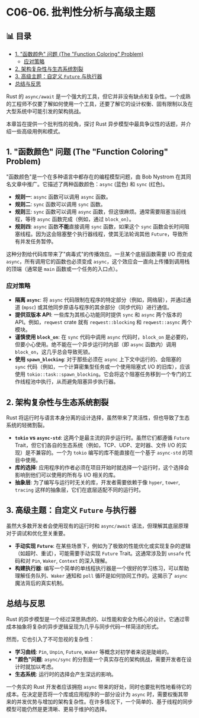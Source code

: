 ﻿# C06-06. 批判性分析与高级主题


## 📊 目录

- [1. "函数颜色" 问题 (The "Function Coloring" Problem)](#1-函数颜色-问题-the-function-coloring-problem)
  - [应对策略](#应对策略)
- [2. 架构复杂性与生态系统割裂](#2-架构复杂性与生态系统割裂)
- [3. 高级主题：自定义 `Future` 与执行器](#3-高级主题自定义-future-与执行器)
- [总结与反思](#总结与反思)


Rust 的 `async/await` 是一个强大的工具，但它并非没有缺点和复杂性。一个成熟的工程师不仅要了解如何使用一个工具，还要了解它的设计权衡、固有限制以及在大型系统中可能引发的架构挑战。

本章旨在提供一个批判性的视角，探讨 Rust 异步模型中最具争议性的话题，并介绍一些高级用例和模式。

## 1. "函数颜色" 问题 (The "Function Coloring" Problem)

"函数颜色"是一个在多种语言中都存在的编程模型问题，由 Bob Nystrom 在其同名文章中推广。它描述了两种函数颜色：`async` (蓝色) 和 `sync` (红色)。

- **规则一**: `async` 函数可以调用 `async` 函数。
- **规则二**: `sync` 函数可以调用 `sync` 函数。
- **规则三**: `sync` 函数可以调用 `async` 函数，但这很麻烦。通常需要阻塞当前线程，等待 `async` 函数完成（例如，通过 `block_on`）。
- **规则四**: `async` 函数**不能**直接调用 `sync` 函数，如果这个 `sync` 函数会长时间阻塞线程。因为这会阻塞整个执行器线程，使其无法轮询其他 `Future`，导致所有并发任务暂停。

这种分割给代码库带来了"病毒式"的传播效应。一旦某个底层函数需要 I/O 而变成 `async`，所有调用它的函数也必须变成 `async`，这个效应会一直向上传播到调用栈的顶端（通常是 `main` 函数或一个任务的入口点）。

### 应对策略

- **隔离 `async`**: 将 `async` 代码限制在程序的特定部分（例如，网络层），并通过通道 (`mpsc`) 或其他同步原语与程序的其余部分（同步代码）进行通信。
- **提供双版本 API**: 一些库为其核心功能同时提供 `sync` 和 `async` 两个版本的 API。例如，`reqwest` crate 就有 `reqwest::blocking` 和 `reqwest::async` 两个模块。
- **谨慎使用 `block_on`**: 在 `sync` 代码中调用 `async` 代码时，`block_on` 是必要的，但要小心使用。绝不能在一个异步运行时内部（即 `async` 函数内）调用 `block_on`，这几乎总会导致死锁。
- **使用 `spawn_blocking`**: 对于那些必须在 `async` 上下文中运行的、会阻塞的 `sync` 代码（例如，一个计算密集型任务或一个使用阻塞式 I/O 的旧库），应该使用 `tokio::task::spawn_blocking`。它会将这个阻塞任务移到一个专门的工作线程池中执行，从而避免阻塞异步执行器。

## 2. 架构复杂性与生态系统割裂

Rust 将运行时与语言本身分离的设计选择，虽然带来了灵活性，但也导致了生态系统的轻微割裂。

- **`tokio` vs `async-std`**: 这两个是最主流的异步运行时。虽然它们都遵循 `Future` Trait，但它们各自的生态系统（例如，TCP、UDP、定时器、文件 I/O 的实现）是不兼容的。一个为 `tokio` 编写的库不能直接在一个基于 `async-std` 的项目中使用。
- **库的选择**: 应用程序的作者必须在项目开始时就选择一个运行时，这个选择会影响到他们可以使用的所有与 I/O 相关的库。
- **抽象层**: 为了编写与运行时无关的库，开发者需要依赖于像 `hyper`, `tower`, `tracing` 这样的抽象层，它们在底层适配不同的运行时。

## 3. 高级主题：自定义 `Future` 与执行器

虽然大多数开发者会使用现有的运行时和 `async/await` 语法，但理解其底层原理对于调试和优化至关重要。

- **手动实现 `Future`**: 在某些场景下，例如为了极致的性能优化或实现复杂的逻辑（如超时、重试），可能需要手动实现 `Future` Trait。这通常涉及到 `unsafe` 代码和对 `Pin`, `Waker`, `Context` 的深入理解。
- **构建执行器**: 编写一个简单的单线程执行器是一个很好的学习练习，可以帮助理解任务队列、`Waker` 通知和 `poll` 循环是如何协同工作的。这揭示了 `async` 魔法背后的真实机制。

## 总结与反思

Rust 的异步模型是一个经过深思熟虑的、以性能和安全为核心的设计。它通过零成本抽象将复杂的异步逻辑呈现为几乎与同步代码一样简洁的形式。

然而，它也引入了不可忽视的复杂性：

- **学习曲线**: `Pin`, `Unpin`, `Future`, `Waker` 等概念对初学者来说是陡峭的。
- **"颜色"问题**: `async/sync` 的分割是一个真实存在的架构挑战，需要开发者在设计时就加以考虑。
- **生态系统**: 运行时的选择会产生深远的影响。

一个务实的 Rust 开发者应该拥抱 `async` 带来的好处，同时也要批判性地看待它的成本。在决定是否将一个库或应用程序的一部分设计为 `async` 时，需要权衡其带来的并发优势与增加的架构复杂性。在许多情况下，一个简单的、基于线程的同步模型可能仍然是更清晰、更易于维护的选择。
